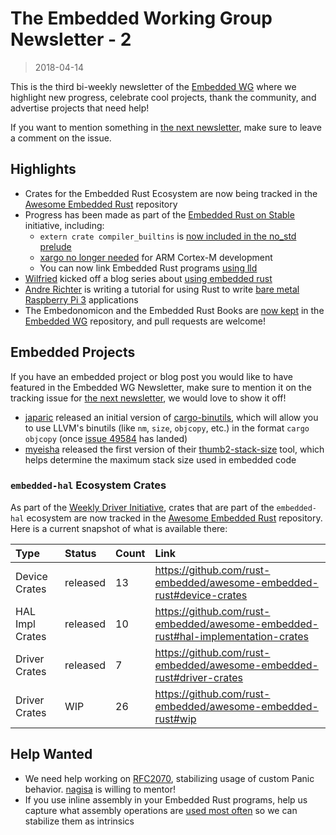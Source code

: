 # The Embedded Working Group Newsletter - 2

> 2018-04-14

This is the third bi-weekly newsletter of the [Embedded WG] where we highlight new progress, celebrate cool projects, thank the community, and advertise projects that need help!

If you want to mention something in [the next newsletter], make sure to leave a comment on the issue.

[the next newsletter]: https://github.com/rust-lang-nursery/embedded-wg/issues/84
[Embedded WG]: https://github.com/rust-lang-nursery/embedded-wg

## Highlights

* Crates for the Embedded Rust Ecosystem are now being tracked in the [Awesome Embedded Rust] repository
* Progress has been made as part of the [Embedded Rust on Stable] initiative, including:
    * `extern crate compiler_builtins` is [now included in the no_std prelude]
    * [xargo no longer needed] for ARM Cortex-M development
    * You can now link Embedded Rust programs [using lld]
* [Wilfried] kicked off a blog series about [using embedded rust]
* [Andre Richter] is writing a tutorial for using Rust to write [bare metal Raspberry Pi 3] applications
* The Embedonomicon and the Embedded Rust Books are [now kept] in the [Embedded WG] repository, and pull requests are welcome!

[Awesome Embedded Rust]: https://github.com/rust-embedded/awesome-embedded-rust
[Embedded Rust on Stable]: https://github.com/rust-lang-nursery/embedded-wg/issues/42
[now included in the no_std prelude]: https://users.rust-lang.org/t/psa-breaking-change-extern-crate-compiler-builtins-is-now-included-in-no-std-crates/16704
[xargo no longer needed]: https://users.rust-lang.org/t/psa-you-no-longer-need-xargo-to-do-arm-cortex-m-development/16703
[using lld]: https://users.rust-lang.org/t/cortex-m-rt-v0-4-0-now-you-can-link-arm-cortex-m-programs-using-lld/16751
[Wilfried]: https://github.com/ithinuel
[using embedded rust]: http://ithinuel.me/embedded-rust-why/
[Andre Richter]: https://github.com/andre-richter
[bare metal Raspberry Pi 3]: https://github.com/andre-richter/rust-raspi3-tutorial
[now kept]: https://github.com/rust-lang-nursery/embedded-wg/pull/78

## Embedded Projects

If you have an embedded project or blog post you would like to have featured in the Embedded WG Newsletter, make sure to mention it on the tracking issue for [the next newsletter], we would love to show it off!

* [japaric] released an initial version of [cargo-binutils], which will allow you to use LLVM's binutils (like `nm`, `size`, `objcopy`, etc.) in the format `cargo objcopy` (once [issue 49584] has landed)
* [myeisha] released the first version of their [thumb2-stack-size] tool, which helps determine the maximum stack size used in embedded code

[japaric]: https://github.com/japaric
[cargo-binutils]: https://github.com/japaric/cargo-binutils
[issue 49584]: https://github.com/rust-lang/rust/issues/49584
[myeisha]: https://github.com/myeisha
[thumb2-stack-size]: https://crates.io/crates/thumb2-stack-size

### `embedded-hal` Ecosystem Crates

As part of the [Weekly Driver Initiative], crates that are part of the `embedded-hal` ecosystem are now tracked in the [Awesome Embedded Rust] repository. Here is a current snapshot of what is available there:

| Type | Status | Count | Link |
| :--- | :----- | :---- | :--- |
| Device Crates | released | 13 | https://github.com/rust-embedded/awesome-embedded-rust#device-crates |
| HAL Impl Crates | released | 10 | https://github.com/rust-embedded/awesome-embedded-rust#hal-implementation-crates |
| Driver Crates | released | 7 | https://github.com/rust-embedded/awesome-embedded-rust#driver-crates |
| Driver Crates | WIP | 26 | https://github.com/rust-embedded/awesome-embedded-rust#wip |

[Weekly Driver Initiative]: https://github.com/rust-lang-nursery/embedded-wg/issues/39

## Help Wanted

* We need help working on [RFC2070], stabilizing usage of custom Panic behavior. [nagisa] is willing to mentor!
* If you use inline assembly in your Embedded Rust programs, help us capture what assembly operations are [used most often] so we can stabilize them as intrinsics

[RFC2070]: https://github.com/rust-lang/rust/issues/44489#issuecomment-378058031
[nagisa]: https://github.com/nagisa
[used most often]: https://github.com/rust-lang-nursery/embedded-wg/issues/63#issue-305114817